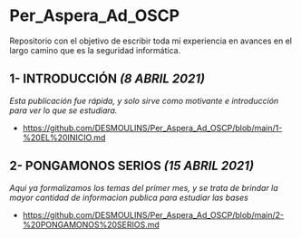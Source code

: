# Per_Aspera_Ad_OSCP
Repositorio con el objetivo de escribir toda mi experiencia en avances en el largo camino que es la seguridad informática.

## 1- INTRODUCCIÓN _(8 ABRIL 2021)_
_Esta publicación fue rápida, y solo sirve como motivante e introducción para ver lo que se estudiara._
* https://github.com/DESMOULINS/Per_Aspera_Ad_OSCP/blob/main/1-%20EL%20INICIO.md

## 2- PONGAMONOS SERIOS _(15 ABRIL 2021)_
_Aqui ya formalizamos los temas del primer mes, y se trata de brindar la mayor cantidad de informacion publica para estudiar las bases_
* https://github.com/DESMOULINS/Per_Aspera_Ad_OSCP/blob/main/2-%20PONGAMONOS%20SERIOS.md
